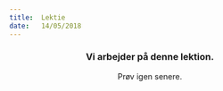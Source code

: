 ```yaml
---
title:  Lektie
date:   14/05/2018
---
```


### <center>Vi arbejder på denne lektion.</center>
<center>Prøv igen senere.</center>